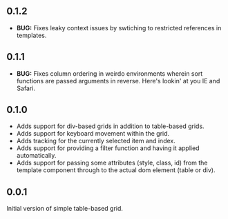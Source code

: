 ## 0.1.2

* __BUG:__ Fixes leaky context issues by swtiching to restricted references in templates.

## 0.1.1

* __BUG:__ Fixes column ordering in weirdo environments wherein sort functions are passed arguments in reverse. Here's lookin' at you IE and Safari.

## 0.1.0

* Adds support for div-based grids in addition to table-based grids.
* Adds support for keyboard movement within the grid.
* Adds tracking for the currently selected item and index.
* Adds support for providing a filter function and having it applied automatically.
* Adds support for passing some attributes (style, class, id) from the template component through to the actual dom element (table or div).

## 0.0.1

Initial version of simple table-based grid.
